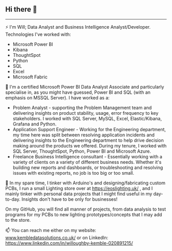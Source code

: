 ## Hi there 👋
---
⚡ I'm Will; Data Analyst and Business Intelligence Analyst/Developer. Technologies I've worked with: 
* Microsoft Power BI
* Kibana
* ThoughtSpot
* Python
* SQL
* Excel
* Microsoft Fabric

🔭 I'm a certified Microsoft Power BI Data Analyst Associate and particularly specialise in, as you might have guessed, Power BI and SQL (with an emphasis on MSSQL Server). I have worked as a:
* Problem Analyst - supporting the Problem Management team and delivering insights on product stability, usage, error frequency to key stakeholders. I worked with SQL Server, MySQL, Excel, Elastic/Kibana, Grafana and Python.
* Application Support Engineer - Working for the Engineering department, my time here was split between resolving application incidents and delivering insights to the Engineering department to help drive decision making around the products we offered. During my tenure, I worked with SQL Server, ThoughtSpot, Python, Power BI and Microsoft Azure. 
* Freelance Business Intelligence consultant - Essentially working with a variety of clients on a variety of different business needs. Whether it's building new reports and dashboards, or troubleshooting and resolving issues with existing reports, no job is too big or too small. 

💬 In my spare time, I tinker with Arduino's and designing/fabricating custom PCBs, I run a small Lighting store over at https://eoslighting.uk/ , and I mainly tinker with personal data projects that I might find useful in my day-to-day. Insights don't have to be only for businesses!

On my GitHub, you will find all manner of projects, from data analysis to test programs for my PCBs to new lighting prototypes/concepts that I may add to the store.

📫 You can reach me either on my website: www.kembledatasolutions.co.uk/ or on LinkedIn: https://www.linkedin.com/in/willoughby-kemble-020891215/
